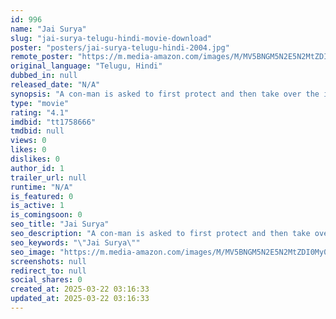 ```yaml
---
id: 996
name: "Jai Surya"
slug: "jai-surya-telugu-hindi-movie-download"
poster: "posters/jai-surya-telugu-hindi-2004.jpg"
remote_poster: "https://m.media-amazon.com/images/M/MV5BNGM5N2E5N2MtZDI0My00N2I4LTkyMWItMzcxMDNjMTYwNzEyXkEyXkFqcGdeQXVyMjA4OTI5NDQ@._V1_SX300.jpg"
original_language: "Telugu, Hindi"
dubbed_in: null
released_date: "N/A"
synopsis: "A con-man is asked to first protect and then take over the identity of a look-alike government official."
type: "movie"
rating: "4.1"
imdbid: "tt1758666"
tmdbid: null
views: 0
likes: 0
dislikes: 0
author_id: 1
trailer_url: null
runtime: "N/A"
is_featured: 0
is_active: 1
is_comingsoon: 0
seo_title: "Jai Surya"
seo_description: "A con-man is asked to first protect and then take over the identity of a look-alike government official."
seo_keywords: "\"Jai Surya\""
seo_image: "https://m.media-amazon.com/images/M/MV5BNGM5N2E5N2MtZDI0My00N2I4LTkyMWItMzcxMDNjMTYwNzEyXkEyXkFqcGdeQXVyMjA4OTI5NDQ@._V1_SX300.jpg"
screenshots: null
redirect_to: null
social_shares: 0
created_at: 2025-03-22 03:16:33
updated_at: 2025-03-22 03:16:33
---
```


